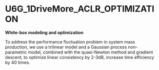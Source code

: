 # U6G_1DriveMore_ACLR_OPTIMIZATION
**White-box modeling and optimization**

To address the performance fluctuation problem in system mass production, we use a trilinear model and a Gaussian process non-parametric model, combined with the quasi-Newton method and gradient descent, to optimize linear consistency by 2-3dB, increase time efficiency by 40 times.
